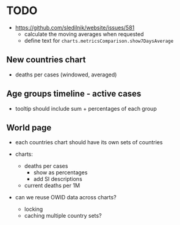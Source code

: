 # TODO

- https://github.com/sledilnik/website/issues/581
    - calculate the moving averages when requested
    - define text for `charts.metricsComparison.show7DaysAverage`
    

## New countries chart
- deaths per cases (windowed, averaged)

## Age groups timeline - active cases
- tooltip should include sum + percentages of each group

## World page
- each countries chart should have its own sets of countries
- charts:
    - deaths per cases
        - show as percentages
        - add SI descriptions
    - current deaths per 1M

- can we reuse OWID data across charts?
    - locking
    - caching multiple country sets?
